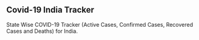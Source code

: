 ## Covid-19 India Tracker

State Wise COVID-19 Tracker (Active Cases, Confirmed Cases, Recovered Cases and Deaths) for India.